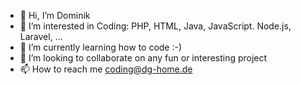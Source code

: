 - 👋 Hi, I’m Dominik
- 👀 I’m interested in Coding: PHP, HTML, Java, JavaScript. Node.js, Laravel, ...
- 🌱 I’m currently learning how to code :-)
- 💞️ I’m looking to collaborate on any fun or interesting project
- 📫 How to reach me coding@dg-home.de

<!---
dg-services/dg-services is a ✨ special ✨ repository because its `README.md` (this file) appears on your GitHub profile.
You can click the Preview link to take a look at your changes.
--->
